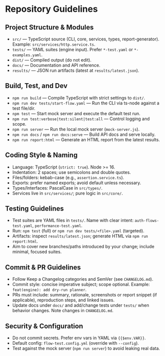 # Repository Guidelines

## Project Structure & Modules
- `src/` — TypeScript source (CLI, core, services, types, report-generator). Example: `src/services/http.service.ts`.
- `tests/` — YAML suites (engine input). Prefer `*-test.yaml` or `*-examples.yaml`.
- `dist/` — Compiled output (do not edit).
- `docs/` — Documentation and API reference.
- `results/` — JSON run artifacts (latest at `results/latest.json`).

## Build, Test, and Dev
- `npm run build` — Compile TypeScript with strict settings to `dist/`.
- `npm run dev tests/start-flow.yaml` — Run the CLI via ts-node against a test file/dir.
- `npm test` — Start mock server and execute the default test run.
- `npm run test:verbose|test:silent|test:all` — Control logging and scope.
- `npm run server` — Run the local mock server (`mock-server.js`).
- `npm run docs` / `npm run docs:serve` — Build API docs and serve locally.
- `npm run report:html` — Generate an HTML report from the latest results.

## Coding Style & Naming
- Language: TypeScript (`strict: true`). Node >= 16.
- Indentation: 2 spaces; use semicolons and double quotes.
- Files/folders: kebab-case (e.g., `assertion.service.ts`).
- Exports: prefer named exports; avoid default unless necessary.
- Types/Interfaces: PascalCase in `src/types/`.
- Services live in `src/services/`; pure logic in `src/core/`.

## Testing Guidelines
- Test suites are YAML files in `tests/`. Name with clear intent: `auth-flows-test.yaml`, `performance-test.yaml`.
- Run: `npm test` (full) or `npm run dev tests/<file>.yaml` (targeted).
- Artifacts: inspect `results/latest.json`; generate HTML via `npm run report:html`.
- Aim to cover new branches/paths introduced by your change; include minimal, focused suites.

## Commit & PR Guidelines
- Follow Keep a Changelog categories and SemVer (see `CHANGELOG.md`).
- Commit style: concise imperative subject; scope optional. Example: `feat(engine): add dry-run planner`.
- PRs must include: summary, rationale, screenshots or report snippet (if applicable), reproduction steps, and linked issues.
- Update docs under `docs/` and add/change tests under `tests/` when behavior changes. Note changes in `CHANGELOG.md`.

## Security & Configuration
- Do not commit secrets. Prefer env vars in YAML via `{{$env.VAR}}`.
- Default config: `flow-test.config.yml` (override with `--config`).
- Test against the mock server (`npm run server`) to avoid leaking real data.

